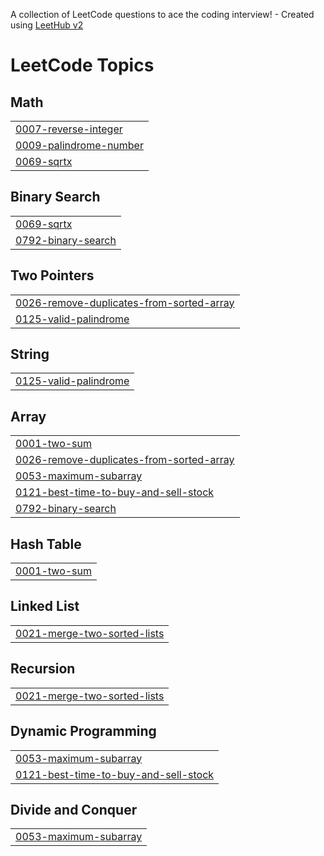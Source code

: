 A collection of LeetCode questions to ace the coding interview! - Created using [LeetHub v2](https://github.com/arunbhardwaj/LeetHub-2.0)
<!---LeetCode Topics Start-->
# LeetCode Topics
## Math
|  |
| ------- |
| [0007-reverse-integer](https://github.com/MahimaaShri/leetcode/tree/master/0007-reverse-integer) |
| [0009-palindrome-number](https://github.com/MahimaaShri/leetcode/tree/master/0009-palindrome-number) |
| [0069-sqrtx](https://github.com/MahimaaShri/leetcode/tree/master/0069-sqrtx) |
## Binary Search
|  |
| ------- |
| [0069-sqrtx](https://github.com/MahimaaShri/leetcode/tree/master/0069-sqrtx) |
| [0792-binary-search](https://github.com/MahimaaShri/leetcode/tree/master/0792-binary-search) |
## Two Pointers
|  |
| ------- |
| [0026-remove-duplicates-from-sorted-array](https://github.com/MahimaaShri/leetcode/tree/master/0026-remove-duplicates-from-sorted-array) |
| [0125-valid-palindrome](https://github.com/MahimaaShri/leetcode/tree/master/0125-valid-palindrome) |
## String
|  |
| ------- |
| [0125-valid-palindrome](https://github.com/MahimaaShri/leetcode/tree/master/0125-valid-palindrome) |
## Array
|  |
| ------- |
| [0001-two-sum](https://github.com/MahimaaShri/leetcode/tree/master/0001-two-sum) |
| [0026-remove-duplicates-from-sorted-array](https://github.com/MahimaaShri/leetcode/tree/master/0026-remove-duplicates-from-sorted-array) |
| [0053-maximum-subarray](https://github.com/MahimaaShri/leetcode/tree/master/0053-maximum-subarray) |
| [0121-best-time-to-buy-and-sell-stock](https://github.com/MahimaaShri/leetcode/tree/master/0121-best-time-to-buy-and-sell-stock) |
| [0792-binary-search](https://github.com/MahimaaShri/leetcode/tree/master/0792-binary-search) |
## Hash Table
|  |
| ------- |
| [0001-two-sum](https://github.com/MahimaaShri/leetcode/tree/master/0001-two-sum) |
## Linked List
|  |
| ------- |
| [0021-merge-two-sorted-lists](https://github.com/MahimaaShri/leetcode/tree/master/0021-merge-two-sorted-lists) |
## Recursion
|  |
| ------- |
| [0021-merge-two-sorted-lists](https://github.com/MahimaaShri/leetcode/tree/master/0021-merge-two-sorted-lists) |
## Dynamic Programming
|  |
| ------- |
| [0053-maximum-subarray](https://github.com/MahimaaShri/leetcode/tree/master/0053-maximum-subarray) |
| [0121-best-time-to-buy-and-sell-stock](https://github.com/MahimaaShri/leetcode/tree/master/0121-best-time-to-buy-and-sell-stock) |
## Divide and Conquer
|  |
| ------- |
| [0053-maximum-subarray](https://github.com/MahimaaShri/leetcode/tree/master/0053-maximum-subarray) |
<!---LeetCode Topics End-->